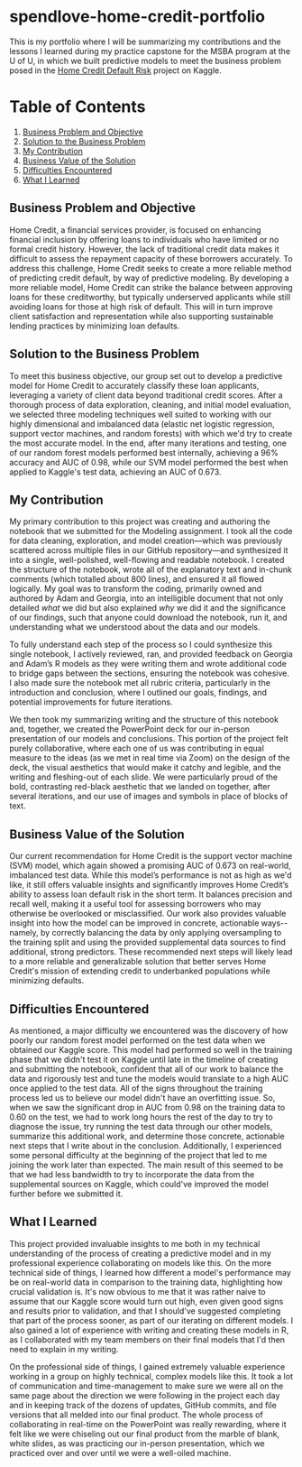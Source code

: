 # spendlove-home-credit-portfolio
This is my portfolio where I will be summarizing my contributions and the lessons I learned during my practice capstone for the MSBA program at the U of U, in which we built predictive models to meet the business problem posed in the [Home Credit Default Risk](https://www.kaggle.com/competitions/home-credit-default-risk/data) project on Kaggle. 

# Table of Contents

1. [Business Problem and Objective](#business-problem-and-objective)
2. [Solution to the Business Problem](#solution-to-the-business-problem)
3. [My Contribution](#my-contribution)
4. [Business Value of the Solution](#business-value-of-the-solution)
5. [Difficulties Encountered](#difficulties-encountered)
6. [What I Learned](#what-i-learned)

## Business Problem and Objective

Home Credit, a financial services provider, is focused on enhancing financial inclusion by offering loans to individuals who have limited or no formal credit history. However, the lack of traditional credit data makes it difficult to assess the repayment capacity of these borrowers accurately. To address this challenge, Home Credit seeks to create a more reliable method of predicting credit default, by way of predictive modeling. By developing a more reliable model, Home Credit can strike the balance between approving loans for these creditworthy, but typically underserved applicants while still avoiding loans for those at high risk of default. This will in turn improve client satisfaction and representation while also supporting sustainable lending practices by minimizing loan defaults.

## Solution to the Business Problem

To meet this business objective, our group set out to develop a predictive model for Home Credit to accurately classify these loan applicants, leveraging a variety of client data beyond traditional credit scores. After a thorough process of data exploration, cleaning, and initial model evaluation, we selected three modeling techniques well suited to working with our highly dimensional and imbalanced data (elastic net logistic regression, support vector machines, and random forests) with which we'd try to create the most accurate model. In the end, after many iterations and testing, one of our random forest models performed best internally, achieving a 96% accuracy and AUC of 0.98, while our SVM model performed the best when applied to Kaggle's test data, achieving an AUC of 0.673.

## My Contribution

My primary contribution to this project was creating and authoring the notebook that we submitted for the Modeling assignment. I took all the code for data cleaning, exploration, and model creation—which was previously scattered across multiple files in our GitHub repository—and synthesized it into a single, well-polished, well-flowing and readable notebook. I created the structure of the notebook, wrote all of the explanatory text and in-chunk comments (which totalled about 800 lines), and ensured it all flowed logically. My goal was to transform the coding, primarily owned and authored by Adam and Georgia, into an intelligible document that not only detailed *what* we did but also explained *why* we did it and the significance of our findings, such that anyone could download the notebook, run it, and understanding what we understood about the data and our models.

To fully understand each step of the process so I could synthesize this single notebook, I actively reviewed, ran, and provided feedback on Georgia and Adam’s R models as they were writing them and wrote additional code to bridge gaps between the sections, ensuring the notebook was cohesive. I also made sure the notebook met all rubric criteria, particularly in the introduction and conclusion, where I outlined our goals, findings, and potential improvements for future iterations.

We then took my summarizing writing and the structure of this notebook and, together, we created the PowerPoint deck for our in-person presentation of our models and conclusions. This portion of the project felt purely collaborative, where each one of us was contributing in equal measure to the ideas (as we met in real time via Zoom) on the design of the deck, the visual aesthetics that would make it catchy and legible, and the writing and fleshing-out of each slide. We were particularly proud of the bold, contrasting red-black aesthetic that we landed on together, after several iterations, and our use of images and symbols in place of blocks of text. 

## Business Value of the Solution

Our current recommendation for Home Credit is the support vector machine (SVM) model, which again showed a promising AUC of 0.673 on real-world, imbalanced test data. While this model’s performance is not as high as we'd like, it still offers valuable insights and significantly improves Home Credit’s ability to assess loan default risk in the short term. It balances precision and recall well, making it a useful tool for assessing borrowers who may otherwise be overlooked or misclassified. Our work also provides valuable insight into how the model can be improved in concrete, actionable ways--namely, by correctly balancing the data by only applying oversampling to the training split and using the provided supplemental data sources to find additional, strong predictors. These recommended next steps will likely lead to a more reliable and generalizable solution that better serves Home Credit's mission of extending credit to underbanked populations while minimizing defaults. 

## Difficulties Encountered

As mentioned, a major difficulty we encountered was the discovery of how poorly our random forest model performed on the test data when we obtained our Kaggle score. This model had performed so well in the training phase that we didn't test it on Kaggle until late in the timeline of creating and submitting the notebook, confident that all of our work to balance the data and rigorously test and tune the models would translate to a high AUC once applied to the test data. All of the signs throughout the training process led us to believe our model didn't have an overfitting issue. So, when we saw the significant drop in AUC from 0.98 on the training data to 0.60 on the test, we had to work long hours the rest of the day to try to diagnose the issue, try running the test data through our other models, summarize this additional work, and determine those concrete, actionable next steps that I write about in the conclusion. Additionally, I experienced some personal difficulty at the beginning of the project that led to me joining the work later than expected. The main result of this seemed to be that we had less bandwidth to try to incorporate the data from the supplemental sources on Kaggle, which could've improved the model further before we submitted it.

## What I Learned

This project provided invaluable insights to me both in my technical understanding of the process of creating a predictive model and in my professional experience collaborating on models like this. On the more technical side of things, I learned how different a model's performance may be on real-world data in comparison to the training data, highlighting how crucial validation is. It's now obvious to me that it was rather naive to assume that our Kaggle score would turn out high, even given good signs and results prior to validation, and that I should've suggested completing that part of the process sooner, as part of our iterating on different models. I also gained a lot of experience with writing and creating these models in R, as I collaborated with my team members on their final models that I'd then need to explain in my writing. 

On the professional side of things, I gained extremely valuable experience working in a group on highly technical, complex models like this. It took a lot of communication and time-management to make sure we were all on the same page about the direction we were following in the project each day and in keeping track of the dozens of updates, GitHub commits, and file versions that all melded into our final product. The whole process of collaborating in real-time on the PowerPoint was really rewarding, where it felt like we were chiseling out our final product from the marble of blank, white slides, as was practicing our in-person presentation, which we practiced over and over until we were a well-oiled machine.
